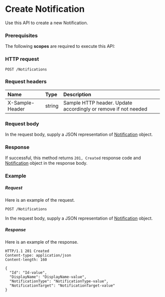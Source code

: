 # Create Notification

Use this API to create a new Notification.
### Prerequisites
The following **scopes** are required to execute this API: 
### HTTP request
<!-- { "blockType": "ignored" } -->
```http
POST /Notifications

```
### Request headers
| Name       | Type | Description|
|:---------------|:--------|:----------|
| X-Sample-Header  | string  | Sample HTTP header. Update accordingly or remove if not needed|

### Request body
In the request body, supply a JSON representation of [Notification](../resources/notification.md) object.


### Response
If successful, this method returns `201, Created` response code and [Notification](../resources/notification.md) object in the response body.

### Example
##### Request
Here is an example of the request.
<!-- {
  "blockType": "request",
  "name": "create_notification_from_notifications"
}-->
```http
POST /Notifications
```
In the request body, supply a JSON representation of [Notification](../resources/notification.md) object.
##### Response
Here is an example of the response.
<!-- {
  "blockType": "response",
  "truncated": false,
  "@odata.type": "microsoft.graph.notification"
} -->
```http
HTTP/1.1 201 Created
Content-type: application/json
Content-length: 160

{
  "Id": "Id-value",
  "DisplayName": "DisplayName-value",
  "NotificationType": "NotificationType-value",
  "NotificationTarget": "NotificationTarget-value"
}
```

<!-- uuid: 830b8afd-7063-4f0a-9cfe-b3fbe97abab7
2015-10-19 10:21:29 UTC -->
<!-- {
  "type": "#page.annotation",
  "description": "Create Notification",
  "keywords": "",
  "section": "documentation",
  "tocPath": ""
}-->